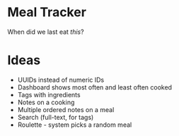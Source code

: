 # Meal Tracker

When did we last eat _this_?

# Ideas

* UUIDs instead of numeric IDs
* Dashboard shows most often and least often cooked
* Tags with ingredients
* Notes on a cooking
* Multiple ordered notes on a meal
* Search (full-text, for tags)
* Roulette - system picks a random meal
